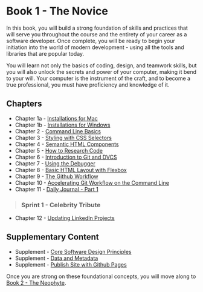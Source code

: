 # Book 1 - The Novice

In this book, you will build a strong foundation of skills and practices that will serve you throughout the course and the entirety of your career as a software developer. Once complete, you will be ready to begin your initiation into the world of modern development - using all the tools and libraries that are popular today.

You will learn not only the basics of coding, design, and teamwork skills, but you will also unlock the secrets and power of your computer, making it bend to your will. Your computer is the instrument of the craft, and to become a true professional, you must have proficiency and knowledge of it.

## Chapters

* Chapter 1a - [Installations for Mac](./chapters/GETTING_STARTED_MAC.md)
* Chapter 1b - [Installations for Windows](./chapters/GETTING_STARTED_WINDOWS.md)
* Chapter 2 - [Command Line Basics](./chapters/CLI_BASICS.md)
* Chapter 3 - [Styling with CSS Selectors](./chapters/CSS_SELECTORS.md)
* Chapter 4 - [Semantic HTML Components](./chapters/HTML_COMPONENTS.md)
* Chapter 5 - [How to Research Code](./chapters/MISC_RESEARCH.md)
* Chapter 6 - [Introduction to Git and DVCS](./chapters/GIT_BASICS.md)
* Chapter 7 - [Using the Debugger](./chapters/MISC_DEBUGGING.md)
* Chapter 8 - [Basic HTML Layout with Flexbox](./chapters/FLEXBOX.md)
* Chapter 9 - [The Github Workflow](./chapters/GIT_WORKFLOW.md)
* Chapter 10 - [Accelerating Git Workflow on the Command Line](./chapters/GIT_CLI_SHORTCUTS.md)
* Chapter 11 - [Daily Journal - Part 1](./chapters/DAILY_JOURNAL_STATIC_LAYOUT.md)

> ### __Sprint 1__ - Celebrity Tribute

* Chapter 12 - [Updating LinkedIn Projects](./chapters/LINKEDIN_CELEBRITY_TRIBUTE.md)

## Supplementary Content

* Supplement - [Core Software Design Principles](./chapters/DESIGN_PRINCIPLES.md)
* Supplement - [Data and Metadata](./chapters/METADATA.md)
* Supplement - [Publish Site with Github Pages](./chapters/GITHUB_PAGES.md)

Once you are strong on these foundational concepts, you will move along to [Book 2 - The Neophyte](../book-2-the-neophyte/README.md).
